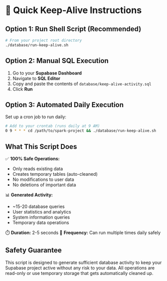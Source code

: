 # 🚀 Quick Keep-Alive Instructions

## Option 1: Run Shell Script (Recommended)

```bash
# From your project root directory
./database/run-keep-alive.sh
```

## Option 2: Manual SQL Execution

1. Go to your **Supabase Dashboard**
2. Navigate to **SQL Editor**
3. Copy and paste the contents of `database/keep-alive-activity.sql`
4. Click **Run**

## Option 3: Automated Daily Execution

Set up a cron job to run daily:

```bash
# Add to your crontab (runs daily at 9 AM)
0 9 * * * cd /path/to/spark-project && ./database/run-keep-alive.sh
```

## What This Script Does

✅ **100% Safe Operations:**
- Only reads existing data
- Creates temporary tables (auto-cleaned)
- No modifications to user data
- No deletions of important data

📊 **Generated Activity:**
- ~15-20 database queries
- User statistics and analytics
- System information queries
- Temporary data operations

⏱️ **Duration:** 2-5 seconds
🔄 **Frequency:** Can run multiple times daily safely

## Safety Guarantee

This script is designed to generate sufficient database activity to keep your Supabase project active without any risk to your data. All operations are read-only or use temporary storage that gets automatically cleaned up.
